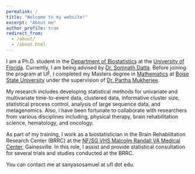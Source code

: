 ```yaml
---
permalink: /
title: "Welcome to my website!"
excerpt: "About me"
author_profile: true
redirect_from: 
  - /about/
  - /about.html
---
```


I am a Ph.D. student in the [Department of Biostatistics](http://biostat.ufl.edu/) at the [University of Florida](https://www.ufl.edu/). Currently, I am being advised by [Dr. Somnath Datta](https://www.somnathdatta.org/). Before joining the program at UF, I completed my Masters degree in [Mathematics](https://www.boisestate.edu/math/) at [Boise State University](https://www.boisestate.edu/) under the supervision of [Dr. Partha Mukherjee](https://www.isical.ac.in/~psm/).

My research includes developing statistical methods for univariate and multivariate time-to-event data, clustered data, informative cluster size, statistical process control, analysis of large sequence data, and metagenomics. Also, I have been fortunate to collaborate with researchers from various disciplines including, physical therapy, brain rehabilitation science, hematology, and oncology.

As part of my training, I work as a biostatistician in the Brain Rehabilitation Research Center (BRRC) at the [NF/SG VHS Malcolm Randall VA Medical Center](https://www.va.gov/north-florida-health-care/locations/malcom-randall-department-of-veterans-affairs-medical-center/), Gainesville. In this role, I assist and provide statistical consultation for several trials and studies conducted at the BRRC.

You can contact me at sanyasosamuel at ufl dot edu.

